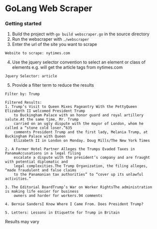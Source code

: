# GoLang Web Scraper

### Getting started
1. Build the project with `go build webscraper.go` in the source directory
2. Run the webscraper with `./webscraper`
3. Enter the url of the site you want to scrape
```
Website to scrape: nytimes.com
```
4. Use the jquery selector convention to select an element or class of elements
e.g. will get the article tags from nytimes.com
```
Jquery Selector: article
```
5. Provide a filter term to reduce the results
```
Filter by: Trump

Filtered Results:
1. Trump’s Visit to Queen Mixes Pageantry With the PettyQueen Elizabeth II welcomed President Trump
    to Buckingham Palace with an honor guard and royal artillery salute.At the same time, Mr. Trump 
    carried on an ugly dispute with the mayor of London, whom he called a “stone cold loser.”635 
    comments President Trump and the first lady, Melania Trump, at Buckingham Palace with Queen 
    Elizabeth II in London on Monday. Doug Mills/The New York Times

2. A Former Hotel Partner Alleges the Trumps Evaded Taxes in PanamaAccusations in a legal filing 
    escalate a dispute with the president’s company and are fraught with potential diplomatic and 
    legal complexities.The Trump Organization, the filing alleges, “made fraudulent and false claims 
    to the Panamanian tax authorities” to “cover up its unlawful activities.”

3. The Editorial BoardTrump’s War on Worker RightsThe administration is making life easier for business 
    owners and harder for workers.94 comments

4. Bernie SandersI Know Where I Came From. Does President Trump?

5. Letters: Lessons in Etiquette for Trump in Britain
```

Results may vary
